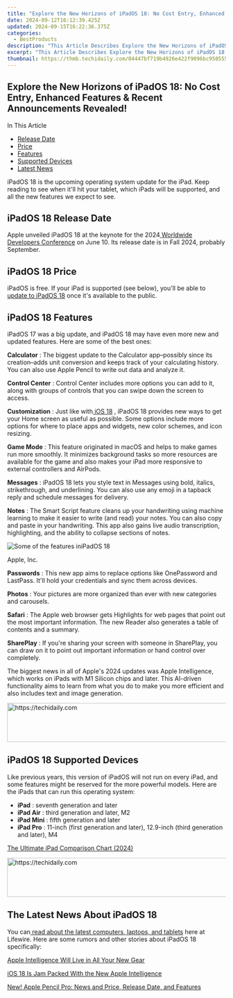 ```yaml
---
title: "Explore the New Horizons of iPadOS 18: No Cost Entry, Enhanced Features & Recent Announcements Revealed!"
date: 2024-09-12T16:12:39.425Z
updated: 2024-09-15T16:22:36.375Z
categories:
  - BestProducts
description: "This Article Describes Explore the New Horizons of iPadOS 18: No Cost Entry, Enhanced Features & Recent Announcements Revealed!"
excerpt: "This Article Describes Explore the New Horizons of iPadOS 18: No Cost Entry, Enhanced Features & Recent Announcements Revealed!"
thumbnail: https://thmb.techidaily.com/04447bf719b4926e422f9096bc950555ee7a86c16477a8d9fa6304264e3f24e3.jpg
---
```


## Explore the New Horizons of iPadOS 18: No Cost Entry, Enhanced Features & Recent Announcements Revealed!

 In This Article 

* [ Release Date ](https://www.lifewire.com/#toc-ipados-18-release-date)
* [ Price ](https://www.lifewire.com/#toc-ipados-18-price)
* [ Features ](https://www.lifewire.com/#toc-ipados-18-features)
* [ Supported Devices ](https://www.lifewire.com/#toc-ipados-18-supported-devices)
* [ Latest News ](https://www.lifewire.com/#toc-the-latest-news-about-ipados-18)

 iPadOS 18 is the upcoming operating system update for the iPad. Keep reading to see when it'll hit your tablet, which iPads will be supported, and all the new features we expect to see.

## iPadOS 18 Release Date 

 Apple unveiled iPadOS 18 at the keynote for the 2024[ Worldwide Developers Conference](https://www.lifewire.com/wwdc-5101136) on June 10\. Its release date is in Fall 2024, probably September.  

## iPadOS 18 Price 

 iPadOS is free. If your iPad is supported (see below), you'll be able to[ update to iPadOS 18](https://www.lifewire.com/how-to-update-ipad-6386217) once it's available to the public.

## iPadOS 18 Features 

 iPadOS 17 was a big update, and iPadOS 18 may have even more new and updated features. Here are some of the best ones:

**Calculator** : The biggest update to the Calculator app–possibly since its creation–adds unit conversion and keeps track of your calculating history. You can also use Apple Pencil to write out data and analyze it.

**Control Center** : Control Center includes more options you can add to it, along with groups of controls that you can swipe down the screen to access.

**Customization** : Just like with[ iOS 18](https://www.lifewire.com/ios-18-8552216) , iPadOS 18 provides new ways to get your Home screen as useful as possible. Some options include more options for where to place apps and widgets, new color schemes, and icon resizing.

**Game Mode** : This feature originated in macOS and helps to make games run more smoothly. It minimizes background tasks so more resources are available for the game and also makes your iPad more responsive to external controllers and AirPods.

**Messages** : iPadOS 18 lets you style text in Messages using bold, italics, strikethrough, and underlining. You can also use any emoji in a tapback reply and schedule messages for delivery.

**Notes** : The Smart Script feature cleans up your handwriting using machine learning to make it easier to write (and read) your notes. You can also copy and paste in your handwriting. This app also gains live audio transcription, highlighting, and the ability to collapse sections of notes.

![Some of the features iniPadOS 18](https://www.lifewire.com/thmb/3DUT_fldg6G08dg1b-ebTETTXtk=/960x0/filters:no_upscale():max_bytes(150000):strip_icc():format(webp)/iPadOS-features-splash-3f4461857f3c453f8122d1431b79b409.jpg) 

Apple, Inc.

**Passwords** : This new app aims to replace options like OnePassword and LastPass. It'll hold your credentials and sync them across devices.

**Photos** : Your pictures are more organized than ever with new categories and carousels.

**Safari** : The Apple web browser gets Highlights for web pages that point out the most important information. The new Reader also generates a table of contents and a summary.

**SharePlay** : If you're sharing your screen with someone in SharePlay, you can draw on it to point out important information or hand control over completely.

 The biggest news in all of Apple's 2024 updates was Apple Intelligence, which works on iPads with M1 Silicon chips and later. This AI-driven functionality aims to learn from what you do to make you more efficient and also includes text and image generation.

<!-- affiliate ads begin -->
<a href="https://appsumo.8odi.net/c/5597632/2123733/7443" target="_top" id="2123733">
  <img src="//a.impactradius-go.com/display-ad/7443-2123733" border="0" alt="https://techidaily.com" width="728" height="90"/>
</a>
<img height="0" width="0" src="https://appsumo.8odi.net/i/5597632/2123733/7443" style="position:absolute;visibility:hidden;" border="0" />
<!-- affiliate ads end -->

## iPadOS 18 Supported Devices 

 Like previous years, this version of iPadOS will not run on every iPad, and some features might be reserved for the more powerful models. Here are the iPads that can run this operating system:

* **iPad** : seventh generation and later
* **iPad Air** : third generation and later, M2
* **iPad Mini** : fifth generation and later
* **iPad Pro** : 11-inch (first generation and later), 12.9-inch (third generation and later), M4

[  The Ultimate iPad Comparison Chart (2024) ](https://www.lifewire.com/ipad-comparison-chart-1994214) 

<!-- affiliate ads begin -->
<a href="https://ephamedtechinc.pxf.io/c/5597632/2136617/26400" target="_top" id="2136617">
  <img src="//a.impactradius-go.com/display-ad/26400-2136617" border="0" alt="https://techidaily.com" width="728" height="90"/>
</a>
<img height="0" width="0" src="https://ephamedtechinc.pxf.io/i/5597632/2136617/26400" style="position:absolute;visibility:hidden;" border="0" />
<!-- affiliate ads end -->

##  The Latest News About iPadOS 18 

 You can[ read about the latest computers, laptops, and tablets](https://www.lifewire.com/computer-laptop-tablet-news-4797030) here at Lifewire. Here are some rumors and other stories about iPadOS 18 specifically:

[  Apple Intelligence Will Live in All Your New Gear ](https://www.lifewire.com/apple-intelligence-announced-8661142) 

[  iOS 18 Is Jam Packed With the New Apple Intelligence ](https://www.lifewire.com/ios-18-apple-intelligence-8661116) 

[  New! Apple Pencil Pro: News and Price, Release Date, and Features ](https://www.lifewire.com/apple-pencil-3-8584088) 

<ins class="adsbygoogle"
     style="display:block"
     data-ad-format="autorelaxed"
     data-ad-client="ca-pub-7571918770474297"
     data-ad-slot="1223367746"></ins>

<ins class="adsbygoogle"
     style="display:block"
     data-ad-client="ca-pub-7571918770474297"
     data-ad-slot="8358498916"
     data-ad-format="auto"
     data-full-width-responsive="true"></ins>



